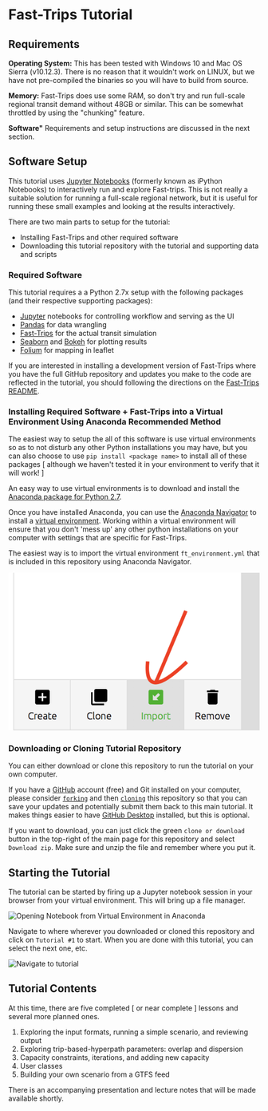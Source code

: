 # Fast-Trips Tutorial

## Requirements

**Operating System:** This has been tested with Windows 10 and Mac OS Sierra (v10.12.3).  There is no reason that it wouldn't work on LINUX, but we have not pre-compiled the binaries so you will have to build from source.

**Memory:** Fast-Trips does use some RAM, so don't try and run full-scale regional transit demand without 48GB or similar.  This can be somewhat throttled by using the "chunking" feature.

**Software"** Requirements and setup instructions are discussed in the next section.  

## Software Setup

This tutorial uses [Jupyter Notebooks](https://jupyter.readthedocs.io/en/latest/index.html) (formerly known as iPython Notebooks) to interactively run and explore Fast-trips.  This is not really a suitable solution for running a full-scale regional network, but it is useful for running these small examples and looking at the results interactively.

There are two main parts to setup for the tutorial:  

  * Installing Fast-Trips and other required software  
  * Downloading this tutorial repository with the tutorial and supporting data and scripts

### Required Software

This tutorial requires a a Python 2.7x setup with the following packages (and their respective supporting packages):  

  * [Jupyter](http://jupyter.org/) notebooks for controlling workflow and serving as the UI  
  * [Pandas](http://pandas.pydata.org/) for data wrangling  
  * [Fast-Trips](https://github.com/metropolitantransportationcommission/fast-trips) for the actual transit simulation 
  * [Seaborn](http://seaborn.pydata.org/) and [Bokeh](http://bokeh.pydata.org/en/latest/) for plotting results  
  * [Folium](https://github.com/python-visualization/folium) for mapping in leaflet  

If you are interested in installing a development version of Fast-Trips where you have the full GitHub repository and updates you make to the code are reflected in the tutorial, you should following the directions on the [Fast-Trips README](https://github.com/metropolitantransportationcommission/fast-trips).

### Installing Required Software + Fast-Trips into a Virtual Environment Using Anaconda **Recommended Method**

The easiest way to setup the all of this software is use virtual environments so as to not disturb any other Python installations you may have, but you can also choose to use `pip install <package name>` to install all of these packages [ although we haven't tested it in your environment to verify that it will work! ]

An easy way to use virtual environments is to download and install the [Anaconda package for Python 2.7](https://www.continuum.io/downloads).  

Once you have installed Anaconda, you can use the [Anaconda Navigator](https://docs.continuum.io/anaconda/navigator) to install a [virtual environment](https://conda.io/docs/using/envs.html).  Working within a virtual environment will ensure that you don't 'mess up' any other python installations on your computer with settings that are specific for Fast-Trips.  

The easiest way is to import the virtual environment `ft_environment.yml` that is included in this repository using Anaconda Navigator.

![Importing Virtual Environment](/img/anaconda-import-environment.png?raw=true "Importing a Virtual Environment")

### Downloading or Cloning Tutorial Repository

You can either download or clone this repository to run the tutorial on your own computer.  

If you have a [GitHub](https://github.com) account (free) and Git installed on your computer, please consider [`forking`](https://help.github.com/articles/fork-a-repo/) and then [`cloning`](https://help.github.com/articles/cloning-a-repository/) this repository so that you can save your updates and potentially submit them back to this main tutorial.  It makes things easier to have [GitHub Desktop](https://desktop.github.com/) installed, but this is optional.

If you want to download, you can just click the green `clone or download` button in the top-right of the main page for this repository and select `Download zip`.   Make sure and unzip the file and remember where you put it.  

## Starting the Tutorial  

The tutorial can be started by firing up a Jupyter notebook session in your browser from your virtual environment.  This will bring up a file manager.  

![Opening Notebook from Virtual Environment in Anaconda](/img/anaconda-open-notebook?raw=true "Opening Notebook from Virtual Environment in Anaconda")

Navigate to where wherever you downloaded or cloned this repository and click on `Tutorial #1` to start.  When you are done with this tutorial, you can select the next one, etc.

![Navigate to tutorial](/img/navigate-to-tutorial?raw=true "Navigate to Tutorial")

## Tutorial Contents

At this time, there are five completed [ or near complete ] lessons and several more planned ones.

  1. Exploring the input formats, running a simple scenario, and reviewing output  
  2. Exploring trip-based-hyperpath parameters: overlap and dispersion  
  3. Capacity constraints, iterations, and adding new capacity  
  4. User classes  
  5. Building your own scenario from a GTFS feed
  
There is an accompanying presentation and lecture notes that will be made available shortly.
